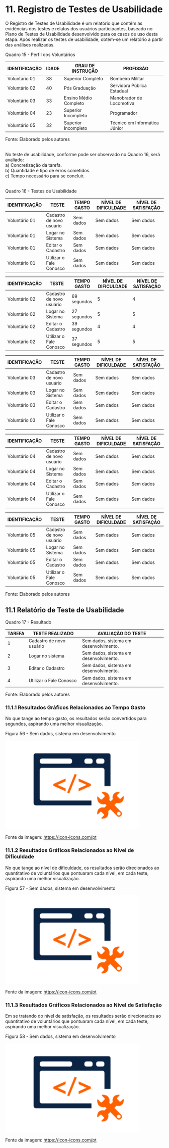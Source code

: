 # 11. Registro de Testes de Usabilidade

O Registro de Testes de Usabilidade é um relatório que contém as evidências dos testes e relatos dos usuários participantes, baseado no Plano de Testes de Usabilidade desenvolvido para os casos de uso desta etapa. Após realizar os testes de usabilidade, obtém-se um relatório a partir das análises realizadas.

Quadro 15 - Perfil dos Voluntários

|IDENTIFICAÇÃO | IDADE | GRAU DE INSTRUÇÃO     | PROFISSÃO                     |
|--------------|-------|-----------------------|-------------------------------|
|Voluntário 01 | 38    | Superior Completo     | Bombeiro Militar              |
|Voluntário 02 | 40    | Pós Graduação         | Servidora Pública Estadual    |
|Voluntário 03 | 33    | Ensino Médio Completo | Manobrador de Locomotiva      |
|Voluntário 04 | 23    | Superior Incompleto   | Programador                   |
|Voluntário 05 | 32    | Superior Incompleto   | Técnico em Informática Júnior |

Fonte: Elaborado pelos autores
<br>
<br>

No teste de usabilidade, conforme pode ser observado no Quadro 16, será avaliado: <br>
a) Concretização da tarefa. <br>
b) Quantidade e tipo de erros cometidos. <br>
c) Tempo necessário para se concluir. <br>
<br>

Quadro 16 - Testes de Usabilidade

|IDENTIFICAÇÃO |TESTE                                   |TEMPO GASTO   |NÍVEL DE DIFICULDADE |NÍVEL DE SATISFAÇÃO |
|--------------|----------------------------------------|--------------|---------------------|--------------------|
|Voluntário 01 |Cadastro de novo usuário                |Sem dados     |Sem dados            |Sem dados           |
|Voluntário 01 |Logar no Sistema                        |Sem dados     |Sem dados            |Sem dados           |
|Voluntário 01 |Editar o Cadastro                       |Sem dados     |Sem dados            |Sem dados           |
|Voluntário 01 |Utilizar o Fale Conosco                 |Sem dados     |Sem dados            |Sem dados           |

|IDENTIFICAÇÃO |TESTE                                   |TEMPO GASTO   |NÍVEL DE DIFICULDADE |NÍVEL DE SATISFAÇÃO |
|--------------|----------------------------------------|--------------|---------------------|--------------------|
|Voluntário 02 |Cadastro de novo usuário                |69 segundos   | 5                   | 4                  |
|Voluntário 02 |Logar no Sistema                        |27 segundos   | 5                   | 5                  |
|Voluntário 02 |Editar o Cadastro                       |39 segundos   | 4                   | 4                  |
|Voluntário 02 |Utilizar o Fale Conosco                 |37 segundos   | 5                   | 5                  |

|IDENTIFICAÇÃO |TESTE                                   |TEMPO GASTO   |NÍVEL DE DIFICULDADE |NÍVEL DE SATISFAÇÃO |
|--------------|----------------------------------------|--------------|---------------------|--------------------|
|Voluntário 03 |Cadastro de novo usuário                |Sem dados     |Sem dados            |Sem dados           |
|Voluntário 03 |Logar no Sistema                        |Sem dados     |Sem dados            |Sem dados           |
|Voluntário 03 |Editar o Cadastro                       |Sem dados     |Sem dados            |Sem dados           |
|Voluntário 03 |Utilizar o Fale Conosco                 |Sem dados     |Sem dados            |Sem dados           |

|IDENTIFICAÇÃO |TESTE                                   |TEMPO GASTO   |NÍVEL DE DIFICULDADE |NÍVEL DE SATISFAÇÃO |
|--------------|----------------------------------------|--------------|---------------------|--------------------|
|Voluntário 04 |Cadastro de novo usuário                |Sem dados     |Sem dados            |Sem dados           |
|Voluntário 04 |Logar no Sistema                        |Sem dados     |Sem dados            |Sem dados           |
|Voluntário 04 |Editar o Cadastro                       |Sem dados     |Sem dados            |Sem dados           |
|Voluntário 04 |Utilizar o Fale Conosco                 |Sem dados     |Sem dados            |Sem dados           |

|IDENTIFICAÇÃO |TESTE                                   |TEMPO GASTO   |NÍVEL DE DIFICULDADE |NÍVEL DE SATISFAÇÃO |
|--------------|----------------------------------------|--------------|---------------------|--------------------|
|Voluntário 05 |Cadastro de novo usuário                |Sem dados     |Sem dados            |Sem dados           |
|Voluntário 05 |Logar no Sistema                        |Sem dados     |Sem dados            |Sem dados           |
|Voluntário 05 |Editar o Cadastro                       |Sem dados     |Sem dados            |Sem dados           |
|Voluntário 05 |Utilizar o Fale Conosco                 |Sem dados     |Sem dados            |Sem dados           |

Fonte: Elaborado pelos autores
<br>

## 11.1 Relatório de Teste de Usabilidade

Quadro 17 - Resultado

|TAREFA |TESTE REALIZADO                         |AVALIAÇÃO DO TESTE                    |
|-------|----------------------------------------|--------------------------------------|
|1      |Cadastro de novo usuário                |Sem dados, sistema em desenvolvimento.|
|2      |Logar no sistema                        |Sem dados, sistema em desenvolvimento.|
|3      |Editar o Cadastro                       |Sem dados, sistema em desenvolvimento.|
|4      |Utilizar o Fale Conosco                 |Sem dados, sistema em desenvolvimento.|

Fonte: Elaborado pelos autores
<br>


### 11.1.1 Resultados Gráficos Relacionados ao Tempo Gasto

No que tange ao tempo gasto, os resultados serão convertidos para segundos, aspirando uma melhor visualização.

Figura 56 - Sem dados, sistema em desenvolvimento

![Gráfico](img/Em_breve.png)

Fonte da imagem: https://icon-icons.com/pt


### 11.1.2 Resultados Gráficos Relacionados ao Nível de Dificuldade

No que tange ao nível de dificuldade, os resultados serão direcionados ao quantitativo de voluntários que pontuaram cada nível, em cada teste, aspirando uma melhor visualização.

Figura 57 - Sem dados, sistema em desenvolvimento

![Gráfico](img/Em_breve.png)

Fonte da imagem: https://icon-icons.com/pt


### 11.1.3 Resultados Gráficos Relacionados ao Nível de Satisfação

Em se tratando do nível de satisfação, os resultados serão direcionados ao quantitativo de voluntários que pontuaram cada nível, em cada teste, aspirando uma melhor visualização.

Figura 58 - Sem dados, sistema em desenvolvimento

![Gráfico](img/Em_breve.png)

Fonte da imagem: https://icon-icons.com/pt
